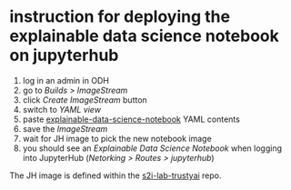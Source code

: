 # instruction for deploying the explainable data science notebook on jupyterhub
1. log in an admin in ODH
2. go to _Builds > ImageStream_
3. click _Create ImageStream_ button
4. switch to _YAML view_
5. paste [explainable-data-science-notebook](explainable-data-science-notebook.yaml) YAML contents
6. save the _ImageStream_
7. wait for JH image to pick the new notebook image
8. you should see an _Explainable Data Science Notebook_ when logging into JupyterHub (_Netorking > Routes > jupyterhub_)

The JH image is defined within the [s2i-lab-trustyai](https://github.com/tteofili/s2i-lab-trustyai) repo.
